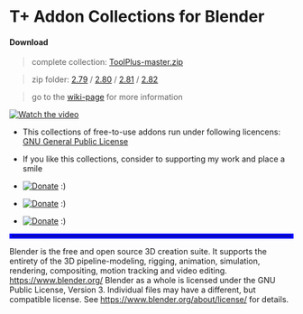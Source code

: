  # T+ Addon Collections for Blender 

 #### Download

   > complete collection: [ToolPlus-master.zip](https://github.com/mkbreuer/ToolPlus/archive/master.zip)

   > zip folder: [2.79](https://github.com/mkbreuer/ToolPlus/tree/master/2.79/Sets/zip) / [2.80](https://github.com/mkbreuer/ToolPlus/tree/master/2.80/Sets/zip) / [2.81](https://github.com/mkbreuer/ToolPlus/tree/master/2.81/Sets/zip) / [2.82](https://github.com/mkbreuer/ToolPlus/tree/master/2.82/Sets/zip)


   > go to the [wiki-page](https://github.com/mkbreuer/ToolPlus/wiki) for more information


[![Watch the video](https://i.imgur.com/vKb2F1B.png)](https://github.com/mkbreuer/ToolPlus/blob/master/Stay_Healthy.mp4?raw=true)


* This collections of free-to-use addons run under following licencens: [GNU General Public License](https://www.gnu.org/licenses/gpl-3.0.html) 

* If you like this collections, consider to supporting my work and place a smile

*  [![Donate](https://raw.githubusercontent.com/mkbreuer/ToolPlus/master/references/donate/donate_patreon.png)](https://www.patreon.com/tpc_mkbreuer)   :)

*  [![Donate](https://raw.githubusercontent.com/mkbreuer/ToolPlus/master/references/donate/donate_pp.png)](https://www.paypal.com/cgi-bin/webscr?cmd=_s-xclick&hosted_button_id=WRL57AYRPWDAE&source=url)   :)

*  [![Donate](https://raw.githubusercontent.com/mkbreuer/ToolPlus/master/references/donate/donate_gumroad_.png)](https://gumroad.com/l/tp_courier)   :)

 <hr style="border: 4px solid blue;" />

Blender is the free and open source 3D creation suite. It supports the entirety of the 3D pipeline-modeling, rigging, animation, simulation, rendering, compositing, motion tracking and video editing. https://www.blender.org/  Blender as a whole is licensed under the GNU Public License, Version 3. Individual files may have a different, but compatible license. See https://www.blender.org/about/license/ for details.
